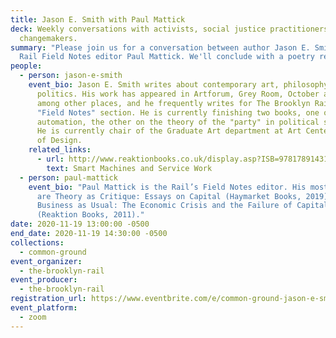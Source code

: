 ```yaml
---
title: Jason E. Smith with Paul Mattick
deck: Weekly conversations with activists, social justice practitioners, and
  changemakers.
summary: "Please join us for a conversation between author Jason E. Smith and
  Rail Field Notes editor Paul Mattick. We'll conclude with a poetry reading. "
people:
  - person: jason-e-smith
    event_bio: Jason E. Smith writes about contemporary art, philosophy, and
      politics. His work has appeared in Artforum, Grey Room, October and SAQ,
      among other places, and he frequently writes for The Brooklyn Rail's
      "Field Notes" section. He is currently finishing two books, one on
      automation, the other on the theory of the "party" in political struggles.
      He is currently chair of the Graduate Art department at Art Center College
      of Design.
    related_links:
      - url: http://www.reaktionbooks.co.uk/display.asp?ISB=9781789143188&sf1=series&st1=%27Field+Notes%27&ds=Field+Notes&m=3&dc=5
        text: Smart Machines and Service Work
  - person: paul-mattick
    event_bio: "Paul Mattick is the Rail’s Field Notes editor. His most recent books
      are Theory as Critique: Essays on Capital (Haymarket Books, 2019) and
      Business as Usual: The Economic Crisis and the Failure of Capitalism
      (Reaktion Books, 2011)."
date: 2020-11-19 13:00:00 -0500
end_date: 2020-11-19 14:30:00 -0500
collections:
  - common-ground
event_organizer:
  - the-brooklyn-rail
event_producer:
  - the-brooklyn-rail
registration_url: https://www.eventbrite.com/e/common-ground-jason-e-smith-tickets-129030137615
event_platform:
  - zoom
---
```

